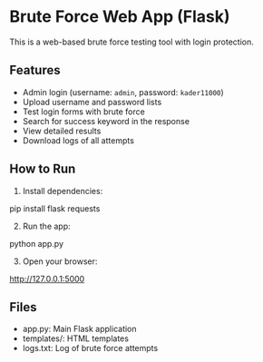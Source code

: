 # Brute Force Web App (Flask)

This is a web-based brute force testing tool with login protection.

## Features
- Admin login (username: `admin`, password: `kader11000`)
- Upload username and password lists
- Test login forms with brute force
- Search for success keyword in the response
- View detailed results
- Download logs of all attempts

## How to Run

1. Install dependencies:

pip install flask requests

2. Run the app:

python app.py

3. Open your browser:

http://127.0.0.1:5000

## Files

- app.py: Main Flask application
- templates/: HTML templates
- logs.txt: Log of brute force attempts
